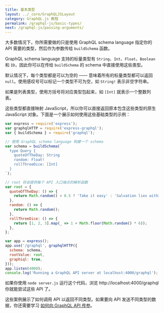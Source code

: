 ```yaml
---
title: 基本类型
layout: ../_core/GraphQLJSLayout
category: GraphQL.js 教程
permalink: /graphql-js/basic-types/
next: /graphql-js/passing-arguments/
---
```


大多数情况下，你所需要做的只是使用 GraphQL schema language 指定你的 API 需要的类型，然后作为参数传给 `buildSchema` 函数。

GraphQL schema language 支持的标量类型有 `String`、`Int`、`Float`、`Boolean` 和 `ID`，因此你可以在传给 `buildSchema` 的 schema 中直接使用这些类型。

默认情况下，每个类型都是可以为空的 —— 意味着所有的标量类型都可以返回 `null`。使用感叹号可以标记一个类型不可为空，如 `String!` 表示非空字符串。

如果是列表类型，使用方括号将对应类型包起来，如 `[Int]` 就表示一个整数列表。

这些类型都直接映射 JavaScript，所以你可以直接返回原本包含这些类型的原生 JavaScript 对象。下面是一个展示如何使用这些基础类型的示例：

```javascript
var express = require('express');
var graphqlHTTP = require('express-graphql');
var { buildSchema } = require('graphql');

// 使用 GraphQL schema language 构建一个 schema
var schema = buildSchema(`
  type Query {
    quoteOfTheDay: String
    random: Float!
    rollThreeDice: [Int]
  }
`);

// root 将会提供每个 API 入口端点的解析函数
var root = {
  quoteOfTheDay: () => {
    return Math.random() < 0.5 ? 'Take it easy' : 'Salvation lies within';
  },
  random: () => {
    return Math.random();
  },
  rollThreeDice: () => {
    return [1, 2, 3].map(_ => 1 + Math.floor(Math.random() * 6));
  },
};

var app = express();
app.use('/graphql', graphqlHTTP({
  schema: schema,
  rootValue: root,
  graphiql: true,
}));
app.listen(4000);
console.log('Running a GraphQL API server at localhost:4000/graphql');
```

如果你使用 `node server.js` 运行这个代码，浏览 http://localhost:4000/graphql 你就能尝试这些 API 了。

这些案例展示了如何调用 API 以返回不同类型。如果要向 API 发送不同类型的数据，你还需要学习 [如何向 GraphQL API 传参](/graphql-js/passing-arguments/)。

